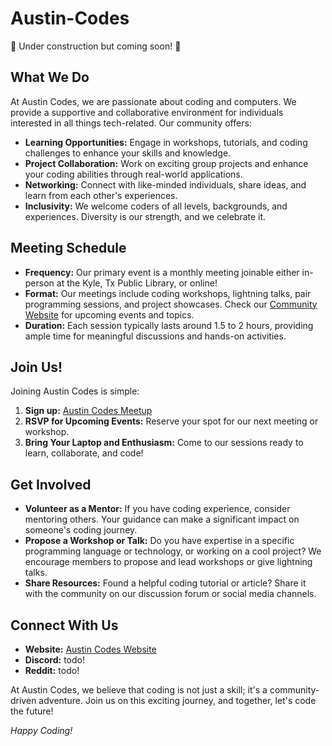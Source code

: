 # Austin-Codes

🚧 Under construction but coming soon! 🚧

## What We Do

At Austin Codes, we are passionate about coding and computers. We provide a supportive and collaborative environment for individuals interested in all things tech-related. Our community offers:

- **Learning Opportunities:** Engage in workshops, tutorials, and coding challenges to enhance your skills and knowledge.
- **Project Collaboration:** Work on exciting group projects and enhance your coding abilities through real-world applications.
- **Networking:** Connect with like-minded individuals, share ideas, and learn from each other's experiences.
- **Inclusivity:** We welcome coders of all levels, backgrounds, and experiences. Diversity is our strength, and we celebrate it.

## Meeting Schedule

- **Frequency:** Our primary event is a monthly meeting joinable either in-person at the Kyle, Tx Public Library, or online!
- **Format:** Our meetings include coding workshops, lightning talks, pair programming sessions, and project showcases. Check our [Community Website](https://austincodes.org) for upcoming events and topics.
- **Duration:** Each session typically lasts around 1.5 to 2 hours, providing ample time for meaningful discussions and hands-on activities.

## Join Us!

Joining Austin Codes is simple:

1. **Sign up:** [Austin Codes Meetup](https://docs.google.com/forms/d/e/1FAIpQLSfy7RMx1w99dpblUuWi8n12cgJpVOPWwvQ59Yn55VS7BqqLwg/viewform?usp=sf_link)
2. **RSVP for Upcoming Events:** Reserve your spot for our next meeting or workshop.
3. **Bring Your Laptop and Enthusiasm:** Come to our sessions ready to learn, collaborate, and code!

## Get Involved

- **Volunteer as a Mentor:** If you have coding experience, consider mentoring others. Your guidance can make a significant impact on someone's coding journey.
- **Propose a Workshop or Talk:** Do you have expertise in a specific programming language or technology, or working on a cool project? We encourage members to propose and lead workshops or give lightning talks.
- **Share Resources:** Found a helpful coding tutorial or article? Share it with the community on our discussion forum or social media channels.

## Connect With Us

- **Website:** [Austin Codes Website](https://austincodes.org)
- **Discord:** todo!
- **Reddit:** todo!

At Austin Codes, we believe that coding is not just a skill; it's a community-driven adventure. Join us on this exciting journey, and together, let's code the future!

_Happy Coding!_
